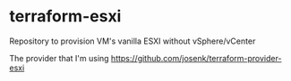 # terraform-esxi
Repository to provision VM's vanilla ESXI without vSphere/vCenter

The provider that I'm using https://github.com/josenk/terraform-provider-esxi

